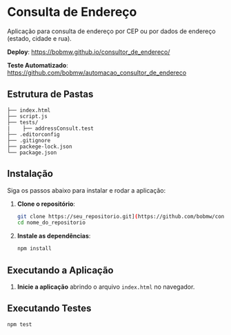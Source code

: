 # Consulta de Endereço

Aplicação para consulta de endereço por CEP ou por dados de endereço (estado, cidade e rua).

**Deploy**: https://bobmw.github.io/consultor_de_endereco/

**Teste Automatizado**: https://github.com/bobmw/automacao_consultor_de_endereco

## Estrutura de Pastas

```
├── index.html
├── script.js
├── tests/
|    ├── addressConsult.test
├── .editorconfig
├── .gitignore
├── packege-lock.json
└── package.json
```

## Instalação

Siga os passos abaixo para instalar e rodar a aplicação:

1. **Clone o repositório**:

   ```bash
   git clone https://seu_repositorio.git](https://github.com/bobmw/consultor_de_endereco)
   cd nome_do_repositorio
   ```

2. **Instale as dependências**:

   ```bash
   npm install
   ```

## Executando a Aplicação

1. **Inicie a aplicação** abrindo o arquivo `index.html` no navegador.

## Executando Testes

   ```bash
   npm test
   ```

